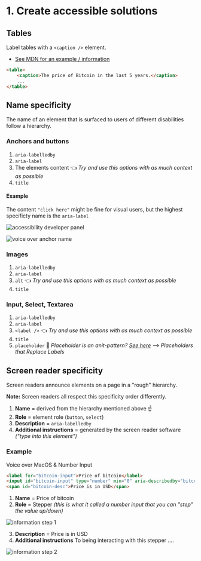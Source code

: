 # 1. Create accessible solutions

## Tables

Label tables with a `<caption />` element.
+ [See MDN for an example / information](https://developer.mozilla.org/en-US/docs/Web/HTML/Element/caption)

```html
<table>
    <caption>The price of Bitcoin in the last 5 years.</caption>
    ...
</table>
```

## Name specificity

The name of an element that is surfaced to users of different disabilities follow a hierarchy.

### Anchors and buttons

1. `aria-labelledby`
2. `aria-label`
3. The elements content 👈 *Try and use this options with as much context as possible*
4. `title`

#### Example

The content `"click here"` might be fine for visual users, but the highest specificty name is the `aria-label`

![accessibility developer panel](https://user-images.githubusercontent.com/15273233/142822838-3d2e6af3-b987-4608-b113-d710dcd20f3f.png)

![voice over anchor name](https://user-images.githubusercontent.com/15273233/142822845-7003915b-9a22-494c-ad26-f62fea5d9aa7.png)

### Images

1. `aria-labelledby`
2. `aria-label`
3. `alt` 👈 *Try and use this options with as much context as possible*
4. `title`

### Input, Select, Textarea

1. `aria-labelledby`
2. `aria-label`
3. `<label />` 👈 *Try and use this options with as much context as possible*
4. `title`
5. `placeholder` 🛑 *Placeholder is an anit-pattern? [See here](https://www.nngroup.com/articles/form-design-placeholders/) --> Placeholders that Replace Labels*

## Screen reader specificity

Screen readers announce elements on a page in a "rough" hierarchy.

**Note:** Screen readers all respect this specificity order differently.

1. **Name** = derived from the hierarchy mentioned above ☝️
2. **Role** = element role (`button`, `select`)
3. **Description** = `aria-labelledby`
4. **Additional instructions** = generated by the screen reader software *("type into this element")*

### Example

Voice over MacOS & Number Input

```html
<label for="bitcoin-input">Price of bitcoin</label>
<input id="bitcoin-input" type="number" min="0" aria-describedby="bitcoin-desc">
<span id="bitcoin-desc">Price is in USD</span>
```

1. **Name** = Price of bitcoin
2. **Role** = Stepper *(this is what it called a number input that you can "step" the value up/down)*

![information step 1](https://user-images.githubusercontent.com/15273233/142827816-c9a30fb3-d6a2-4860-8d5f-f7f8691f3d98.png)

3. **Description** = Price is in USD
4. **Additional instructions** To being interacting with this stepper ....

![information step 2](https://user-images.githubusercontent.com/15273233/142827803-e44943c2-9148-47bf-8eb0-f88a0181b58f.png)


